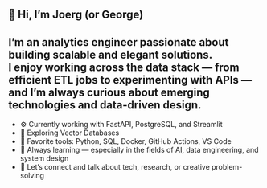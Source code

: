 ## 👋 Hi, I’m Joerg (or George)

I’m an **analytics engineer** passionate about building scalable and elegant solutions.  
I enjoy working across the data stack — from efficient ETL jobs to experimenting with APIs —  
and I’m always curious about emerging technologies and data-driven design.
---
- ⚙️ Currently working with FastAPI, PostgreSQL, and Streamlit
- 🧠 Exploring Vector Databases
- 🧰 Favorite tools: Python, SQL, Docker, GitHub Actions, VS Code
- 🌱 Always learning — especially in the fields of AI, data engineering, and system design
- 💬 Let’s connect and talk about tech, research, or creative problem-solving
